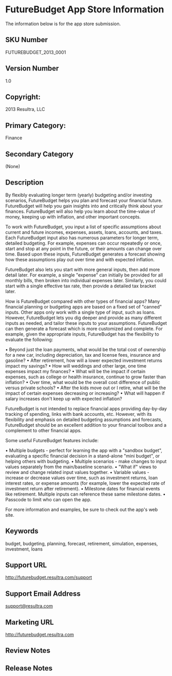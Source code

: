 # FutureBudget App Store Information

The information below is for the app store submission.

## SKU Number

FUTUREBUDGET_2013_0001

## Version Number

1.0

## Copyright:

2013 Resultra, LLC

## Primary Category: 

Finance

## Secondary Category

(None)

## Description

By flexibly evaluating longer term (yearly) budgeting and/or investing scenarios, FutureBudget helps you plan and forecast your financial future. FutureBudget will help you gain insights into and critically think about your finances. FutureBudget will also help you learn about the time-value of money, keeping up with inflation, and other important concepts.

To work with FutureBudget, you input a list of specific assumptions about current and future incomes, expenses, assets, loans, accounts, and taxes. Each FutureBudget input also has numerous parameters for longer term, detailed budgeting. For example, expenses can occur repeatedly or once, start and stop at any point in the future, or their amounts can change over time. Based upon these inputs, FutureBudget  generates a forecast showing how these assumptions play out over time and with expected inflation. 

FutureBudget also lets you start with more general inputs, then add more detail later. For example, a single "expense" can initially be provided for all monthly bills, then broken into individual expenses later. Similarly, you could start with a single effective tax rate, then provide a detailed tax bracket later.

How is FutureBudget compared with other types of financial apps? Many financial planning or budgeting apps are based on a fixed set of "canned" inputs. Other apps only work with a single type of input, such as loans. However, FutureBudget lets you dig deeper and provide as many different inputs as needed, and tailor these inputs to your assumptions. FutureBudget can then generate a forecast which is more customized and complete. For example, given the appropriate inputs, FutureBudget has the flexibility to evaluate the following:

• Beyond just the loan payments, what would be the total cost of ownership for a new car, including depreciation, tax and license fees, insurance and gasoline?
• After retirement, how will a lower expected investment returns impact my savings?
• How will weddings and other large, one time expenses impact my finances?
• What will be the impact if certain expenses, such as college or health insurance, continue to grow faster than inflation?
• Over time, what would be the overall cost difference of public versus private schools?
• After the kids move out or I retire, what will be the impact of certain expenses decreasing or increasing?
• What will happen if salary increases don't keep up with expected inflation?

FutureBudget is not intended to replace financial apps providing day-by-day tracking of spending, links with bank accounts, etc. However, with its flexibility and emphasis on detailed budgeting assumptions and forecasts, FutureBudget should be an excellent addition to your financial toolbox and a complement to other financial apps.

Some useful FutureBudget features include: 

• Multiple budgets - perfect for learning the app with a "sandbox budget", evaluating a specific financial decision in a stand-alone "mini budget", or helping others with budgeting.
• Multiple scenarios - make changes to input values separately from the main/baseline scenario.
• "What if" views to review and change related input values together.
• Variable values - increase or decrease values over time, such as investment returns, loan interest rates, or expense amounts (for example, lower the expected rate of investment return after retirement).
• Milestone dates for financial events like retirement. Multiple inputs can reference these same milestone dates.
• Passcode to limit who can open the app.

For more information and examples, be sure to check out the app's web site.

## Keywords

budget, budgeting, planning, forecast, retirement, simulation, expenses, investment, loans

## Support URL

http://futurebudget.resultra.com/support

## Support Email Address

support@resultra.com

## Marketing URL

http://futurebudget.resultra.com

## Review Notes

## Release Notes